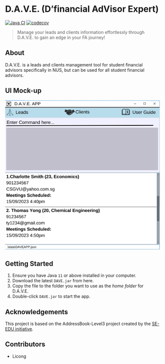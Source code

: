 # D.A.V.E. (D’financial AdVisor Expert)
[![Java CI](https://github.com/AY2324S1-CS2103T-F08-2/tp/actions/workflows/gradle.yml/badge.svg)](https://github.com/AY2324S1-CS2103T-F08-2/tp/actions/workflows/gradle.yml)
[![codecov](https://codecov.io/gh/AY2324S1-CS2103T-F08-2/tp/graph/badge.svg?token=GCZ85WN999)](https://codecov.io/gh/AY2324S1-CS2103T-F08-2/tp)

> Manage your leads and clients information effortlessly through D.A.V.E. to gain an edge in your FA journey!

## About 
D.A.V.E. is a leads and clients management tool for student financial advisors specifically in NUS, but can be used for all student financial advisors.

## UI Mock-up
![Ui](docs/images/Ui.png)

## Getting Started
1. Ensure you have Java `11` or above installed in your computer.
2. Download the latest `DAVE.jar` from here.
3. Copy the file to the folder you want to use as the *home folder* for D.A.V.E.
4. Double-click `DAVE.jar` to start the app.

## Acknowledgements 
This project is based on the AddressBook-Level3 project created by the [SE-EDU initiative](https://se-education.org).

## Contributors
- Licong
